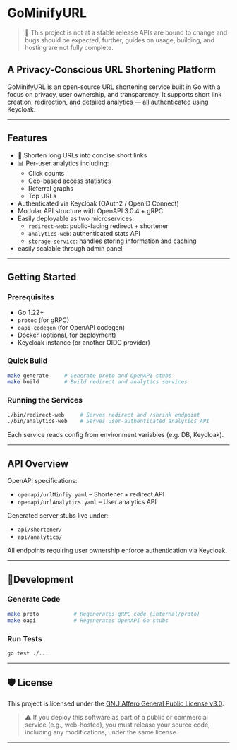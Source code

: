# GoMinifyURL

> 🛑 This project is not at a stable release APIs are bound to change and bugs should be expected,
> further, guides on usage, building, and hosting are not fully complete.

## A Privacy-Conscious URL Shortening Platform

GoMinifyURL is an open-source URL shortening service built in Go with a focus on privacy, user ownership, and transparency. It supports short link creation, redirection, and detailed analytics — all authenticated using Keycloak.

---

## Features

- 🔗 Shorten long URLs into concise short links
- 📊 Per-user analytics including:
    - Click counts
    - Geo-based access statistics
    - Referral graphs
    - Top URLs
- Authenticated via Keycloak (OAuth2 / OpenID Connect)
- Modular API structure with OpenAPI 3.0.4 + gRPC
- Easily deployable as two microservices:
    - `redirect-web`: public-facing redirect + shortener
    - `analytics-web`: authenticated stats API
    - `storage-service`: handles storing information and caching
- easily scalable through admin panel

---

## Getting Started

### Prerequisites

- Go 1.22+
- `protoc` (for gRPC)
- `oapi-codegen` (for OpenAPI codegen)
- Docker (optional, for deployment)
- Keycloak instance (or another OIDC provider)

### Quick Build

```bash
make generate     # Generate proto and OpenAPI stubs
make build        # Build redirect and analytics services
```

### Running the Services

```bash
./bin/redirect-web     # Serves redirect and /shrink endpoint
./bin/analytics-web    # Serves user-authenticated analytics API
```

Each service reads config from environment variables (e.g. DB, Keycloak).

---

## API Overview

OpenAPI specifications:

- `openapi/urlMinfiy.yaml` – Shortener + redirect API
- `openapi/urlAnalytics.yaml` – User analytics API

Generated server stubs live under:

- `api/shortener/`
- `api/analytics/`

All endpoints requiring user ownership enforce authentication via Keycloak.

---

## 🔬Development

### Generate Code

```bash
make proto           # Regenerates gRPC code (internal/proto)
make oapi            # Regenerates OpenAPI Go stubs
```

### Run Tests

```bash
go test ./...
```

---

## 🛡️ License

This project is licensed under the [GNU Affero General Public License v3.0](LICENSE).

> ⚠️ If you deploy this software as part of a public or commercial service (e.g., web-hosted), you must release your source code, including any modifications, under the same license.

---

